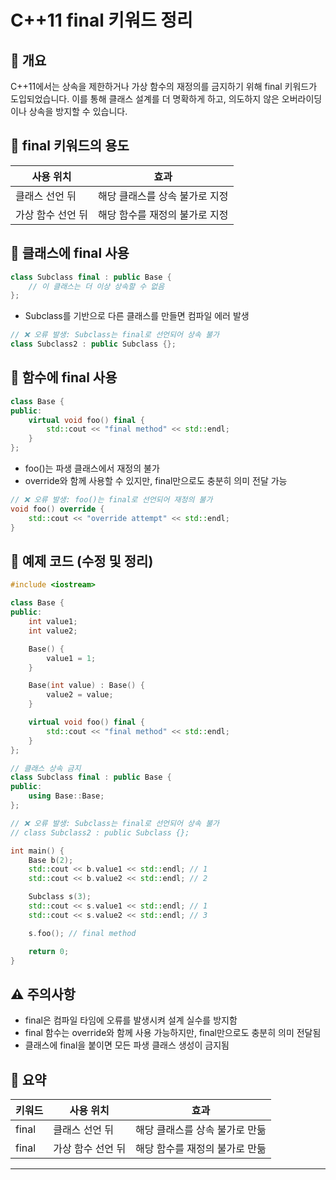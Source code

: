 # C++11 final 키워드 정리

## 📌 개요
C++11에서는 상속을 제한하거나 가상 함수의 재정의를 금지하기 위해 final 키워드가 도입되었습니다. 이를 통해 클래스 설계를 더 명확하게 하고, 의도하지 않은 오버라이딩이나 상속을 방지할 수 있습니다.

## 🔐 final 키워드의 용도
| 사용 위치 | 효과 |
|-------------|---------------------------| 
| 클래스 선언 뒤 | 해당 클래스를 상속 불가로 지정 | 
| 가상 함수 선언 뒤 | 해당 함수를 재정의 불가로 지정 | 



## 🧠 클래스에 final 사용
```cpp
class Subclass final : public Base {
    // 이 클래스는 더 이상 상속할 수 없음
};
```

- Subclass를 기반으로 다른 클래스를 만들면 컴파일 에러 발생
```cpp
// ❌ 오류 발생: Subclass는 final로 선언되어 상속 불가
class Subclass2 : public Subclass {};
```



## 🔁 함수에 final 사용
```cpp
class Base {
public:
    virtual void foo() final {
        std::cout << "final method" << std::endl;
    }
};
```

- foo()는 파생 클래스에서 재정의 불가
- override와 함께 사용할 수 있지만, final만으로도 충분히 의미 전달 가능
```cpp
// ❌ 오류 발생: foo()는 final로 선언되어 재정의 불가
void foo() override {
    std::cout << "override attempt" << std::endl;
}
```


## 🧪 예제 코드 (수정 및 정리)
```cpp
#include <iostream>

class Base {
public:
    int value1;
    int value2;

    Base() {
        value1 = 1;
    }

    Base(int value) : Base() {
        value2 = value;
    }

    virtual void foo() final {
        std::cout << "final method" << std::endl;
    }
};

// 클래스 상속 금지
class Subclass final : public Base {
public:
    using Base::Base;
};

// ❌ 오류 발생: Subclass는 final로 선언되어 상속 불가
// class Subclass2 : public Subclass {};

int main() {
    Base b(2);
    std::cout << b.value1 << std::endl; // 1
    std::cout << b.value2 << std::endl; // 2

    Subclass s(3);
    std::cout << s.value1 << std::endl; // 1
    std::cout << s.value2 << std::endl; // 3

    s.foo(); // final method

    return 0;
}
```


## ⚠️ 주의사항
- final은 컴파일 타임에 오류를 발생시켜 설계 실수를 방지함
- final 함수는 override와 함께 사용 가능하지만, final만으로도 충분히 의미 전달됨
- 클래스에 final을 붙이면 모든 파생 클래스 생성이 금지됨

## 📌 요약
| 키워드 | 사용 위치 | 효과 | 
|-------------|---------------|------------------| 
| final | 클래스 선언 뒤 | 해당 클래스를 상속 불가로 만듦 | 
| final | 가상 함수 선언 뒤 | 해당 함수를 재정의 불가로 만듦 | 

---



